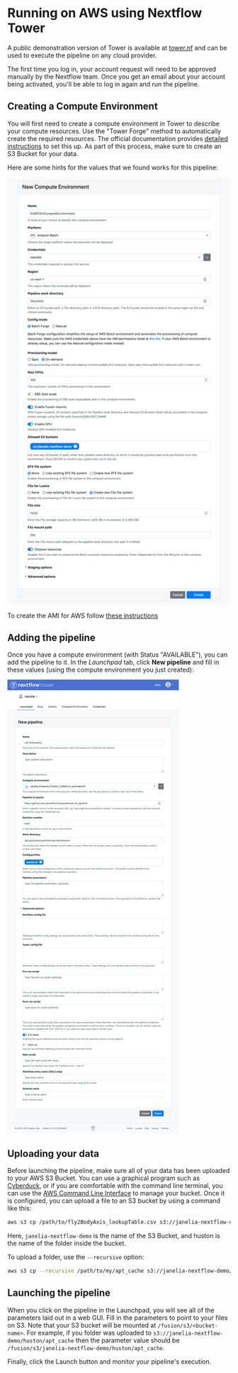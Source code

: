 # Running on AWS using Nextflow Tower

A public demonstration version of Tower is available at [tower.nf](https://tower.nf) and can be used to execute the pipeline on any cloud provider.

The first time you log in, your account request will need to be approved manually by the Nextflow team. Once you get an email about your account being activated, you'll be able to log in again and run the pipeline.

## Creating a Compute Environment

You will first need to create a compute environment in Tower to describe your compute resources. Use the "Tower Forge" method to automatically create the required resources. The official documentation provides [detailed instructions](https://help.tower.nf/compute-envs/aws-batch/#forge-aws-resources) to set this up. As part of this process, make sure to create an S3 Bucket for your data.

Here are some hints for the values that we found works for this pipeline:

![Screen of creating an AWS compute environment](images/compute_env_aws.png)

To create the AMI for AWS follow [these instructions](CreateBaseComputeAMI.md)

## Adding the pipeline

Once you have a compute environment (with Status "AVAILABLE"), you can add the pipeline to it. In the *Launchpad* tab, click **New pipeline** and fill in these values (using the compute environment you just created):

![Screenshot of creating a new pipeline](images/new_pipeline_lsf.png)

## Uploading your data

Before launching the pipeline, make sure all of your data has been uploaded to your AWS S3 Bucket. You can use a graphical program such as [Cyberduck](https://cyberduck.io/), or if you are comfortable with the command line terminal, you can use the [AWS Command Line Interface](https://aws.amazon.com/cli/) to manage your bucket. Once it is configured, you can upload a file to an S3 bucket by using a command like this:

```bash
aws s3 cp /path/to/fly2BodyAxis_lookupTable.csv s3://janelia-nextflow-demo/huston/
```

Here, `janelia-nextflow-demo` is the name of the S3 Bucket, and huston is the name of the folder inside the bucket.

To upload a folder, use the `--recursive` option:

```bash
aws s3 cp --recursive /path/to/my/apt_cache s3://janelia-nextflow-demo/huston/apt_cache
```

## Launching the pipeline

When you click on the pipeline in the Launchpad, you will see all of the parameters laid out in a web GUI. Fill in the parameters to point to your files on S3. Note that your S3 bucket will be mounted at `/fusion/s3/<bucket-name>`. For example, if you folder was uploaded to `s3://janelia-nextflow-demo/huston/apt_cache` then the  parameter value should be `/fusion/s3/janelia-nextflow-demo/huston/apt_cache`.

Finally, click the Launch button and monitor your pipeline's execution.
